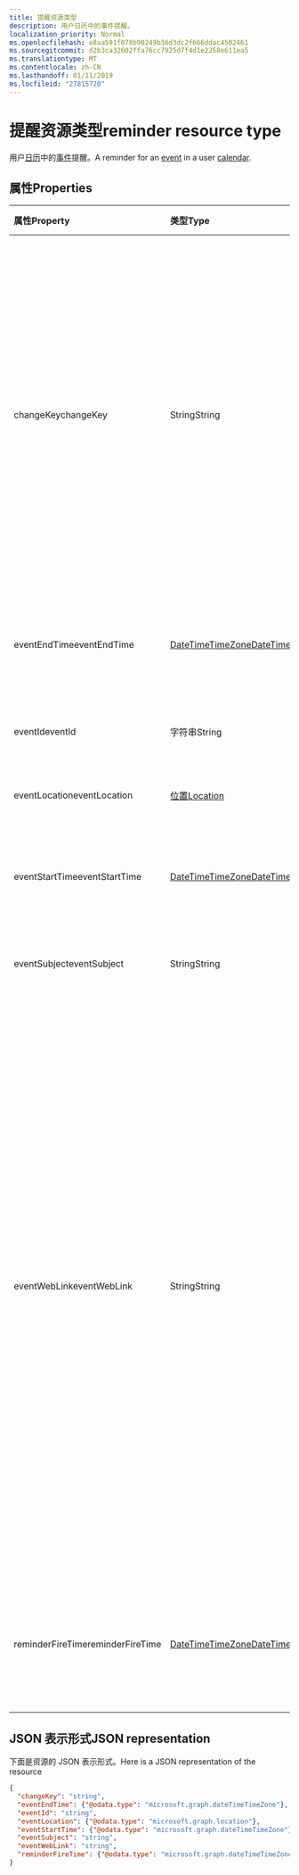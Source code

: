 ```yaml
---
title: 提醒资源类型
description: 用户日历中的事件提醒。
localization_priority: Normal
ms.openlocfilehash: e8aa591f078b90249b36d3dc2f666ddac4502461
ms.sourcegitcommit: d2b3ca32602ffa76cc7925d7f4d1e2258e611ea5
ms.translationtype: MT
ms.contentlocale: zh-CN
ms.lasthandoff: 01/11/2019
ms.locfileid: "27815720"
---
```

# <a name="reminder-resource-type"></a><span data-ttu-id="7eb61-103">提醒资源类型</span><span class="sxs-lookup"><span data-stu-id="7eb61-103">reminder resource type</span></span>

<span data-ttu-id="7eb61-104">用户[日历](calendar.md)中的[事件](event.md)提醒。</span><span class="sxs-lookup"><span data-stu-id="7eb61-104">A reminder for an [event](event.md) in a user [calendar](calendar.md).</span></span>

## <a name="properties"></a><span data-ttu-id="7eb61-105">属性</span><span class="sxs-lookup"><span data-stu-id="7eb61-105">Properties</span></span>
| <span data-ttu-id="7eb61-106">属性</span><span class="sxs-lookup"><span data-stu-id="7eb61-106">Property</span></span>     | <span data-ttu-id="7eb61-107">类型</span><span class="sxs-lookup"><span data-stu-id="7eb61-107">Type</span></span>   |<span data-ttu-id="7eb61-108">说明</span><span class="sxs-lookup"><span data-stu-id="7eb61-108">Description</span></span>|
|:---------------|:--------|:----------|
|<span data-ttu-id="7eb61-109">changeKey</span><span class="sxs-lookup"><span data-stu-id="7eb61-109">changeKey</span></span>|<span data-ttu-id="7eb61-110">String</span><span class="sxs-lookup"><span data-stu-id="7eb61-110">String</span></span>|<span data-ttu-id="7eb61-p101">标识提醒的版本。每次提醒更改时，**changeKey** 也将更改。这样，Exchange 可以将更改应用于该对象的正确版本。</span><span class="sxs-lookup"><span data-stu-id="7eb61-p101">Identifies the version of the reminder. Every time the reminder is changed, **changeKey** changes as well. This allows Exchange to apply changes to the correct version of the object.</span></span>|
|<span data-ttu-id="7eb61-114">eventEndTime</span><span class="sxs-lookup"><span data-stu-id="7eb61-114">eventEndTime</span></span>|[<span data-ttu-id="7eb61-115">DateTimeTimeZone</span><span class="sxs-lookup"><span data-stu-id="7eb61-115">DateTimeTimeZone</span></span>](datetimetimezone.md)|<span data-ttu-id="7eb61-116">事件结束的日期、时间和时区。</span><span class="sxs-lookup"><span data-stu-id="7eb61-116">The date, time and time zone that the event ends.</span></span>|
|<span data-ttu-id="7eb61-117">eventId</span><span class="sxs-lookup"><span data-stu-id="7eb61-117">eventId</span></span>|<span data-ttu-id="7eb61-118">字符串</span><span class="sxs-lookup"><span data-stu-id="7eb61-118">String</span></span>|<span data-ttu-id="7eb61-p102">事件的唯一 ID。只读。</span><span class="sxs-lookup"><span data-stu-id="7eb61-p102">The unique ID of the event. Read only.</span></span>|
|<span data-ttu-id="7eb61-121">eventLocation</span><span class="sxs-lookup"><span data-stu-id="7eb61-121">eventLocation</span></span>|[<span data-ttu-id="7eb61-122">位置</span><span class="sxs-lookup"><span data-stu-id="7eb61-122">Location</span></span>](location.md)|<span data-ttu-id="7eb61-123">事件的位置。</span><span class="sxs-lookup"><span data-stu-id="7eb61-123">The location of the event.</span></span>|
|<span data-ttu-id="7eb61-124">eventStartTime</span><span class="sxs-lookup"><span data-stu-id="7eb61-124">eventStartTime</span></span>|[<span data-ttu-id="7eb61-125">DateTimeTimeZone</span><span class="sxs-lookup"><span data-stu-id="7eb61-125">DateTimeTimeZone</span></span>](datetimetimezone.md)|<span data-ttu-id="7eb61-126">事件开始的日期、时间和时区。</span><span class="sxs-lookup"><span data-stu-id="7eb61-126">The date, time, and time zone that the event starts.</span></span>|
|<span data-ttu-id="7eb61-127">eventSubject</span><span class="sxs-lookup"><span data-stu-id="7eb61-127">eventSubject</span></span>|<span data-ttu-id="7eb61-128">String</span><span class="sxs-lookup"><span data-stu-id="7eb61-128">String</span></span>|<span data-ttu-id="7eb61-129">事件的主题行文本。</span><span class="sxs-lookup"><span data-stu-id="7eb61-129">The text of the event's subject line.</span></span>|
|<span data-ttu-id="7eb61-130">eventWebLink</span><span class="sxs-lookup"><span data-stu-id="7eb61-130">eventWebLink</span></span>|<span data-ttu-id="7eb61-131">String</span><span class="sxs-lookup"><span data-stu-id="7eb61-131">String</span></span>|<span data-ttu-id="7eb61-132">要在 Web 上的 Outlook 中打开事件的 URL。</span><span class="sxs-lookup"><span data-stu-id="7eb61-132">The URL to open the event in Outlook on the web.</span></span><br/><br/><span data-ttu-id="7eb61-p103">如果你通过 Web 上的 Outlook 登录邮箱，该事件将在浏览器中打开。如果你尚未使用浏览器登录，系统将提示你登录。</span><span class="sxs-lookup"><span data-stu-id="7eb61-p103">The event will open in the browser if you are logged in to your mailbox via Outlook on the web. You will be prompted to login if you are not already logged in with the browser.</span></span><br/><br/><span data-ttu-id="7eb61-135">可以从 iFrame 中访问此 URL。</span><span class="sxs-lookup"><span data-stu-id="7eb61-135">This URL can be accessed from within an iFrame.</span></span>|
|<span data-ttu-id="7eb61-136">reminderFireTime</span><span class="sxs-lookup"><span data-stu-id="7eb61-136">reminderFireTime</span></span>|[<span data-ttu-id="7eb61-137">DateTimeTimeZone</span><span class="sxs-lookup"><span data-stu-id="7eb61-137">DateTimeTimeZone</span></span>](datetimetimezone.md)|<span data-ttu-id="7eb61-138">设置提醒发生的日期、时间和时区。</span><span class="sxs-lookup"><span data-stu-id="7eb61-138">The date, time, and time zone that the reminder is set to occur.</span></span>|

## <a name="json-representation"></a><span data-ttu-id="7eb61-139">JSON 表示形式</span><span class="sxs-lookup"><span data-stu-id="7eb61-139">JSON representation</span></span>

<span data-ttu-id="7eb61-140">下面是资源的 JSON 表示形式。</span><span class="sxs-lookup"><span data-stu-id="7eb61-140">Here is a JSON representation of the resource</span></span>

<!-- {
  "blockType": "resource",
  "optionalProperties": [

  ],
  "@odata.type": "microsoft.graph.reminder"
}-->

```json
{
  "changeKey": "string",
  "eventEndTime": {"@odata.type": "microsoft.graph.dateTimeTimeZone"},
  "eventId": "string",
  "eventLocation": {"@odata.type": "microsoft.graph.location"},
  "eventStartTime": {"@odata.type": "microsoft.graph.dateTimeTimeZone"},
  "eventSubject": "string",
  "eventWebLink": "string",
  "reminderFireTime": {"@odata.type": "microsoft.graph.dateTimeTimeZone"}
}

```

<!-- uuid: 8fcb5dbc-d5aa-4681-8e31-b001d5168d79
2015-10-25 14:57:30 UTC -->
<!-- {
  "type": "#page.annotation",
  "description": "reminder resource",
  "keywords": "",
  "section": "documentation",
  "tocPath": ""
}-->
